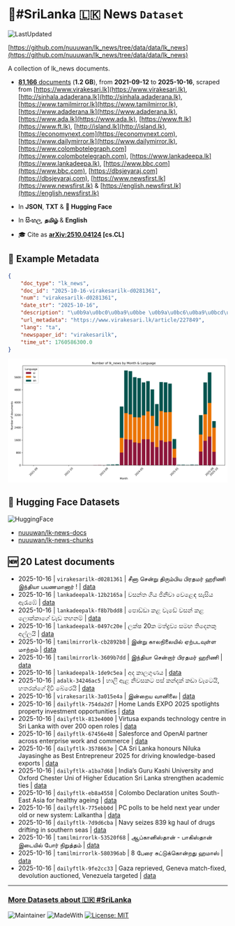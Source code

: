 # 📄#SriLanka 🇱🇰 News `Dataset`

![LastUpdated](https://img.shields.io/badge/last_updated-2025--10--16_09:23:15-green)

[https://github.com/nuuuwan/lk_news/tree/data/data/lk_news](https://github.com/nuuuwan/lk_news/tree/data/data/lk_news)

A collection of lk_news documents.

- [**81,166** documents](https://github.com/nuuuwan/lk_news/tree/data/data/lk_news) (**1.2 GB**), from **2021-09-12** to **2025-10-16**, scraped from [https://www.virakesari.lk](https://www.virakesari.lk), [http://sinhala.adaderana.lk](http://sinhala.adaderana.lk), [https://www.tamilmirror.lk](https://www.tamilmirror.lk), [https://www.adaderana.lk](https://www.adaderana.lk), [https://www.ada.lk](https://www.ada.lk), [https://www.ft.lk](https://www.ft.lk), [http://island.lk](http://island.lk), [https://economynext.com](https://economynext.com), [https://www.dailymirror.lk](https://www.dailymirror.lk), [https://www.colombotelegraph.com](https://www.colombotelegraph.com), [https://www.lankadeepa.lk](https://www.lankadeepa.lk), [https://www.bbc.com](https://www.bbc.com), [https://dbsjeyaraj.com](https://dbsjeyaraj.com), [https://www.newsfirst.lk](https://www.newsfirst.lk) & [https://english.newsfirst.lk](https://english.newsfirst.lk)

- In **JSON**, **TXT** & **🤗 Hugging Face**

- In **සිංහල**, **தமிழ்** & **English**

- 🎓 Cite as **[arXiv:2510.04124](https://arxiv.org/abs/2510.04124) [cs.CL]**

## 📝 Example Metadata

```json
{
    "doc_type": "lk_news",
    "doc_id": "2025-10-16-virakesarilk-d0281361",
    "num": "virakesarilk-d0281361",
    "date_str": "2025-10-16",
    "description": "\u0b9a\u0bc0\u0ba9\u0bbe \u0b9a\u0bc6\u0ba9\u0bcd\u0bb1\u0bc1 \u0ba4\u0bbf\u0bb0\u0bc1\u0bae\u0bcd\u0baa\u0bbf\u0baf \u0baa\u0bbf\u0bb0\u0ba4\u0bae\u0bb0\u0bcd \u0bb9\u0bb0\u0bbf\u0ba3\u0bbf \u0b87\u0ba8\u0bcd\u0ba4\u0bbf\u0baf\u0bbe \u0baa\u0baf\u0ba3\u0bae\u0bbe\u0ba9\u0bbe\u0bb0\u0bcd !",
    "url_metadata": "https://www.virakesari.lk/article/227849",
    "lang": "ta",
    "newspaper_id": "virakesarilk",
    "time_ut": 1760586300.0
}
```

![Chart](https://raw.githubusercontent.com/nuuuwan/lk_news/refs/heads/data/data/lk_news/docs_by_month_and_lang.png)

## 🤗 Hugging Face Datasets

![HuggingFace](https://img.shields.io/badge/-HuggingFace-FDEE21?style=for-the-badge&logo=HuggingFace)

- [nuuuwan/lk-news-docs](https://huggingface.co/datasets/nuuuwan/lk-news-docs)
- [nuuuwan/lk-news-chunks](https://huggingface.co/datasets/nuuuwan/lk-news-chunks)

## 🆕 20 Latest documents

- 2025-10-16 | `virakesarilk-d0281361` | சீனா சென்று திரும்பிய பிரதமர் ஹரிணி இந்தியா பயணமானார் ! | [data](https://github.com/nuuuwan/lk_news/tree/data/data/lk_news/2020s/2025/2025-10-16-virakesarilk-d0281361)
- 2025-10-16 | `lankadeepalk-12b2165a` | වසන්ත ගිය ජිනීවා වෙළෙඳ සැසිය ඇරැඹේ | [data](https://github.com/nuuuwan/lk_news/tree/data/data/lk_news/2020s/2025/2025-10-16-lankadeepalk-12b2165a)
- 2025-10-16 | `lankadeepalk-f8b7bdd8` | පොඩ්ඩා කළ වැඩේ වසන් කළ ලොක්කාගේ වැඩ තහනම් | [data](https://github.com/nuuuwan/lk_news/tree/data/data/lk_news/2020s/2025/2025-10-16-lankadeepalk-f8b7bdd8)
- 2025-10-16 | `lankadeepalk-0497c20e` | ලක්ෂ 20ක මත්ද්‍රව්‍ය සමඟ තිදෙනකු අල්ලයි | [data](https://github.com/nuuuwan/lk_news/tree/data/data/lk_news/2020s/2025/2025-10-16-lankadeepalk-0497c20e)
- 2025-10-16 | `tamilmirrorlk-cb2892b8` | இன்று காலநிலையில் ஏற்படவுள்ள மாற்றம் | [data](https://github.com/nuuuwan/lk_news/tree/data/data/lk_news/2020s/2025/2025-10-16-tamilmirrorlk-cb2892b8)
- 2025-10-16 | `tamilmirrorlk-3609b7dd` | இந்தியா சென்றார் பிரதமர் ஹரிணி | [data](https://github.com/nuuuwan/lk_news/tree/data/data/lk_news/2020s/2025/2025-10-16-tamilmirrorlk-3609b7dd)
- 2025-10-16 | `lankadeepalk-1de9c5ea` | අද කාලගුණය | [data](https://github.com/nuuuwan/lk_news/tree/data/data/lk_news/2020s/2025/2025-10-16-lankadeepalk-1de9c5ea)
- 2025-10-16 | `adalk-34246ac5` | හාලි ඇළ නිවසකට පස් කන්දක් කඩා වැටෙයි, හතරක්ගේ දිවි බේරෙයි | [data](https://github.com/nuuuwan/lk_news/tree/data/data/lk_news/2020s/2025/2025-10-16-adalk-34246ac5)
- 2025-10-16 | `virakesarilk-3a015e4a` | இன்றைய வானிலை | [data](https://github.com/nuuuwan/lk_news/tree/data/data/lk_news/2020s/2025/2025-10-16-virakesarilk-3a015e4a)
- 2025-10-16 | `dailyftlk-754da2d7` | Home Lands EXPO 2025 spotlights property investment opportunities | [data](https://github.com/nuuuwan/lk_news/tree/data/data/lk_news/2020s/2025/2025-10-16-dailyftlk-754da2d7)
- 2025-10-16 | `dailyftlk-813e4000` | Virtusa expands technology centre in Sri Lanka with over 200 open roles | [data](https://github.com/nuuuwan/lk_news/tree/data/data/lk_news/2020s/2025/2025-10-16-dailyftlk-813e4000)
- 2025-10-16 | `dailyftlk-67456e48` | Salesforce and OpenAI partner across enterprise work and commerce | [data](https://github.com/nuuuwan/lk_news/tree/data/data/lk_news/2020s/2025/2025-10-16-dailyftlk-67456e48)
- 2025-10-16 | `dailyftlk-3578663e` | CA Sri Lanka honours Niluka Jayasinghe as Best Entrepreneur 2025 for driving knowledge-based exports | [data](https://github.com/nuuuwan/lk_news/tree/data/data/lk_news/2020s/2025/2025-10-16-dailyftlk-3578663e)
- 2025-10-16 | `dailyftlk-a1ba7d68` | India’s Guru Kashi University and Oxford Chester Uni  of Higher Education Sri Lanka strengthen academic ties | [data](https://github.com/nuuuwan/lk_news/tree/data/data/lk_news/2020s/2025/2025-10-16-dailyftlk-a1ba7d68)
- 2025-10-16 | `dailyftlk-eb8a4558` | Colombo Declaration unites South-East Asia for healthy ageing | [data](https://github.com/nuuuwan/lk_news/tree/data/data/lk_news/2020s/2025/2025-10-16-dailyftlk-eb8a4558)
- 2025-10-16 | `dailyftlk-775ebb0d` | PC polls to be held next year under old or new system: Lalkantha | [data](https://github.com/nuuuwan/lk_news/tree/data/data/lk_news/2020s/2025/2025-10-16-dailyftlk-775ebb0d)
- 2025-10-16 | `dailyftlk-7d9d6cba` | Navy seizes 839 kg haul of drugs drifting in southern seas | [data](https://github.com/nuuuwan/lk_news/tree/data/data/lk_news/2020s/2025/2025-10-16-dailyftlk-7d9d6cba)
- 2025-10-16 | `tamilmirrorlk-53520f68` | ஆப்கானிஸ்தான் - பாகிஸ்தான் இடையில் போர் நிறுத்தம் | [data](https://github.com/nuuuwan/lk_news/tree/data/data/lk_news/2020s/2025/2025-10-16-tamilmirrorlk-53520f68)
- 2025-10-16 | `tamilmirrorlk-580396ab` | 8 பேரை சுட்டுக்கொன்றது ஹமாஸ் | [data](https://github.com/nuuuwan/lk_news/tree/data/data/lk_news/2020s/2025/2025-10-16-tamilmirrorlk-580396ab)
- 2025-10-16 | `dailyftlk-9fe2cc33` | Gaza reprieved, Geneva match-fixed, devolution auctioned, Venezuela targeted | [data](https://github.com/nuuuwan/lk_news/tree/data/data/lk_news/2020s/2025/2025-10-16-dailyftlk-9fe2cc33)

---

### [More Datasets about 🇱🇰 #SriLanka](https://github.com/nuuuwan/lk_datasets)

![Maintainer](https://img.shields.io/badge/maintainer-nuuuwan-red)
![MadeWith](https://img.shields.io/badge/made_with-python-blue)
[![License: MIT](https://img.shields.io/badge/License-MIT-yellow.svg)](https://opensource.org/licenses/MIT)
